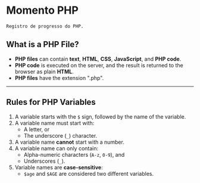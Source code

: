 # Momento PHP
``Registro de progresso do PHP.`` 
## What is a PHP File?

- **PHP files** can contain **text**, **HTML**, **CSS**, **JavaScript**, and **PHP code**.  
- **PHP code** is executed on the server, and the result is returned to the browser as plain **HTML**.  
- **PHP files** have the extension ".php".

---

## Rules for PHP Variables

1. A variable starts with the `$` sign, followed by the name of the variable.
2. A variable name must start with:
   - A letter, or
   - The underscore (`_`) character.
3. A variable name **cannot** start with a number.
4. A variable name can only contain:
   - Alpha-numeric characters (`A-z`, `0-9`), and
   - Underscores (`_`).
5. Variable names are **case-sensitive**:
   - `$age` and `$AGE` are considered two different variables.

